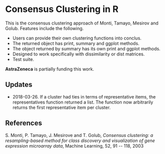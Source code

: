 # Consensus Clustering in R #

This is the consensus clustering approach of Monti, Tamayo,
Mesirov and Golub. Features include the following.

* Users can provide their own clustering functions into conclus.
* The returned object has print, summary and ggplot methods.
* The object returned by summary has its own print and ggplot methods.
* Designed to work specifically with dissimilarity or dist matrices.
* Test suite.

**AstraZeneca** is partially funding this work.

## Updates
* 2018-03-26. If a cluster had ties in terms of representative items, the representatives function returned a list. The function now arbitrarily returns the first representative item per cluster.

## References ##
S. Monti, P. Tamayo, J. Mesirove and T. Golub, _Consensus
clustering: a resampling-based method for class discovery
and visualization of gene expression microarray data_,
Machine Learning, 52, 91 -- 118, 2003

